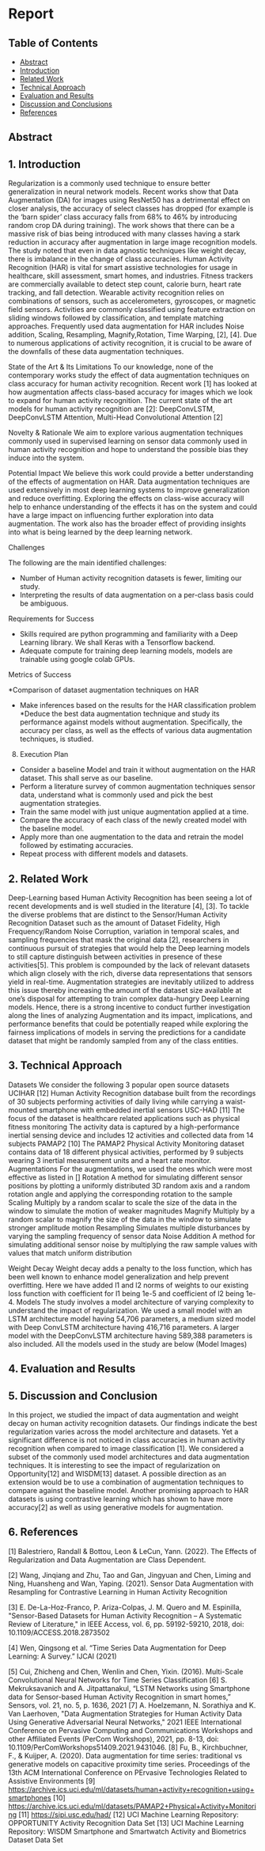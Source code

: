 # Report


## Table of Contents
* [Abstract](https://github.com/shreyasrajesh0308/ece209as_project/blob/main/docs/report.md#abstract)
* [Introduction](##2-Introduction)
* [Related Work](##3-Related-Work)
* [Technical Approach](##4-technical-approach)
* [Evaluation and Results](##5-evaluation-and-results)
* [Discussion and Conclusions](##6-discussion-and-conclusions)
* [References](##7-references)



## Abstract

## 1. Introduction

Regularization is a commonly used technique to ensure better generalization in neural network models. Recent works show that Data Augmentation (DA) for images using ResNet50 has a detrimental effect on closer analysis, the accuracy of select classes has dropped (for example is the ‘barn spider’ class accuracy falls from 68% to 46% by introducing random crop DA during training). The work shows that there can be a massive risk of bias being introduced with many classes having a stark reduction in accuracy after augmentation in large image recognition models. The study noted that even in data agnostic techniques like weight decay, there is imbalance in the change of class accuracies.
 Human Activity Recognition (HAR) is vital for smart assistive technologies for usage in healthcare, skill assessment, smart homes, and industries. Fitness trackers are commercially available to detect step count, calorie burn, heart rate tracking, and fall detection. Wearable activity recognition relies on combinations of sensors, such as accelerometers, gyroscopes, or magnetic field sensors. Activities are commonly classified using feature extraction on sliding windows followed by classification, and template matching approaches. Frequently used data augmentation for HAR includes Noise addition, Scaling, Resampling, Magnify,Rotation, Time Warping, [2], [4]. Due to numerous applications of activity recognition, it is crucial to be aware of the downfalls of these data augmentation techniques. 

State of the Art & Its Limitations
To our knowledge, none of the contemporary works study the effect of data augmentation techniques on class accuracy for human activity recognition. Recent work [1] has looked at how augmentation affects class-based accuracy for images which we look to expand for human activity recognition. The current state of the art models for human activity recognition are [2]: DeepConvLSTM, DeepConvLSTM Attention, Multi-Head Convolutional Attention [2]

 Novelty & Rationale
We aim to explore various augmentation techniques commonly used in supervised learning on sensor data commonly used in human activity recognition and hope to understand the possible bias they induce into the system. 

 Potential Impact
We believe this work could provide a better understanding of the effects of augmentation on HAR. Data augmentation techniques are used extensively in most deep learning systems to improve generalization and reduce overfitting. Exploring the effects on class-wise accuracy will help to enhance understanding of the effects it has on the system and could have a large impact on influencing further exploration into data augmentation. The work also has the broader effect of providing insights into what is being learned by the deep learning network.

 Challenges

The following are the main identified challenges:
* Number of Human activity recognition datasets is fewer, limiting our study.
* Interpreting the results of data augmentation on a per-class basis could be ambiguous.

 Requirements for Success

* Skills required are python programming and familiarity with a Deep Learning library. We shall Keras with a Tensorflow backend. 
* Adequate compute for training deep learning models, models are trainable using google colab GPUs.  

 Metrics of Success

*Comparison of dataset augmentation techniques on HAR
* Make inferences based on the results for the HAR classification problem
*Deduce the best data augmentation technique and study its performance against models without augmentation. Specifically, the accuracy per class, as well as the effects of various data augmentation techniques, is studied. 

 8. Execution Plan

* Consider a baseline Model and train it without augmentation on the HAR dataset. This shall serve as our baseline. 
* Perform a literature survey of common augmentation techniques sensor data, understand what is commonly used and pick the best augmentation strategies. 
* Train the same model with just unique augmentation applied at a time. 
* Compare the accuracy of each class of the newly created model with the baseline model.
* Apply more than one augmentation to the data and retrain the model followed by estimating accuracies. 
* Repeat process with different models and datasets. 

## 2. Related Work
Deep-Learning based Human Activity Recognition has been seeing a lot of recent developments and is well studied in the literature [4], [3]. To tackle the diverse problems that are distinct to the Sensor/Human Activity Recognition Dataset such as the amount of Dataset Fidelity, High Frequency/Random Noise Corruption, variation in temporal scales, and sampling frequencies that mask the original data [2], researchers in continuous pursuit of strategies that would help the Deep learning models to still capture distinguish between activities in presence of these activities[5]. This problem is compounded by the lack of relevant datasets which align closely with the rich, diverse data representations that sensors yield in real-time. Augmentation strategies are inevitably utilized to address this issue thereby increasing the amount of the dataset size available at one’s disposal for attempting to train complex data-hungry Deep Learning models. Hence, there is a strong incentive to conduct further investigation along the lines of analyzing Augmentation and its impact, implications, and performance benefits that could be potentially reaped while exploring the fairness implications of models in serving the predictions for a candidate dataset that might be randomly sampled from any of the class entities.

## 3. Technical Approach
Datasets
We consider the following 3 popular open source datasets
UCIHAR [12]
Human Activity Recognition database built from the recordings of 30 subjects performing activities of daily living while carrying a waist-mounted smartphone with embedded inertial sensors
USC-HAD [11]
The focus of the dataset is healthcare related applications such as physical fitness monitoring The activity data is captured by a high-performance inertial sensing device and includes 12 activities and collected data from 14 subjects
PAMAP2 [10]
The PAMAP2 Physical Activity Monitoring dataset contains data of 18 different physical activities, performed by 9 subjects wearing 3 inertial measurement units and a heart rate monitor.
Augmentations
For the augmentations, we used the ones which were most effective as listed in []
Rotation
A method for simulating different sensor positions by plotting a uniformly distributed 3D random axis and a random rotation angle and applying the corresponding rotation to the sample
Scaling
Multiply by a random scalar to scale the size of the data in the window to simulate the motion of weaker magnitudes
Magnify
Multiply by a random scalar to magnify the size of the data in the window to simulate stronger amplitude motion
Resampling
Simulates multiple disturbances by varying the sampling frequency of sensor data 
Noise Addition
A method for simulating additional sensor noise by multiplying the raw sample values with values that match uniform distribution

Weight Decay
Weight decay adds a penalty to the loss function, which has been well known to enhance model generalization and help prevent overfitting. Here we have added l1 and l2 norms of weights to our existing loss function with coefficient for l1 being 1e-5 and coefficient of l2 being 1e-4.
Models
The study involves a model architecture of varying complexity  to understand the impact of regularization. We used a small model with an LSTM architecture model having 54,706 parameters, a medium sized model with Deep ConvLSTM architecture having 416,716 parameters. A larger model with the DeepConvLSTM architecture having 589,388 parameters is also included. All the models used in the study are below
(Model Images)



## 4. Evaluation and Results
 



## 5. Discussion and Conclusion

In this project, we studied the impact of data augmentation and weight decay on human activity recognition datasets. Our findings indicate the best regularization varies across the model architecture and datasets.  Yet a significant difference is not noticed in class accuracies in human activity recognition when compared to image classification [1]. We considered a subset of the commonly used model architectures and data augmentation techniques. It is interesting to see the impact of regularization on Opportunity[12] and WISDM[13] dataset. A possible direction as an extension would be to use a combination of augmentation techniques to compare against the baseline model. Another promising approach to HAR datasets is using contrastive learning which has shown to have more accuracy[2] as well as using generative models for augmentation.  

## 6. References

[1]  Balestriero, Randall & Bottou, Leon & LeCun, Yann. (2022). The Effects of Regularization and Data Augmentation are Class Dependent. 

[2] Wang, Jinqiang and Zhu, Tao and Gan, Jingyuan and Chen, Liming and Ning, Huansheng and Wan, Yaping. (2021). Sensor Data Augmentation with Resampling for Contrastive Learning in Human Activity Recognition

[3] E. De-La-Hoz-Franco, P. Ariza-Colpas, J. M. Quero and M. Espinilla, "Sensor-Based Datasets for Human Activity Recognition – A Systematic Review of Literature," in IEEE Access, vol. 6, pp. 59192-59210, 2018, doi: 10.1109/ACCESS.2018.2873502

[4] Wen, Qingsong et al. “Time Series Data Augmentation for Deep Learning: A Survey.” IJCAI (2021)

[5] Cui, Zhicheng and Chen, Wenlin and Chen, Yixin. (2016). Multi-Scale Convolutional Neural Networks for Time Series Classification 
[6] S. Mekruksavanich and A. Jitpattanakul, “LSTM Networks using Smartphone data for Sensor-based Human Activity Recognition in smart homes,” Sensors, vol. 21, no. 5, p. 1636, 2021
[7] A. Hoelzemann, N. Sorathiya and K. Van Laerhoven, "Data Augmentation Strategies for Human Activity Data Using Generative Adversarial Neural Networks," 2021 IEEE International Conference on Pervasive Computing and Communications Workshops and other Affiliated Events (PerCom Workshops), 2021, pp. 8-13, doi: 10.1109/PerComWorkshops51409.2021.9431046.
[8] Fu, B., Kirchbuchner, F., & Kuijper, A. (2020). Data augmentation for time series: traditional vs generative models on capacitive proximity time series. Proceedings of the 13th ACM International Conference on PErvasive Technologies Related to Assistive Environments
[9] https://archive.ics.uci.edu/ml/datasets/human+activity+recognition+using+smartphones
[10] https://archive.ics.uci.edu/ml/datasets/PAMAP2+Physical+Activity+Monitoring
[11]  https://sipi.usc.edu/had/
[12] UCI Machine Learning Repository: OPPORTUNITY Activity Recognition Data Set
[13] UCI Machine Learning Repository: WISDM Smartphone and Smartwatch Activity and Biometrics Dataset Data Set




